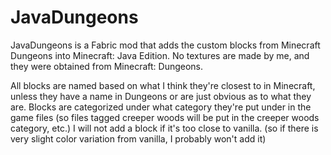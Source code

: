 # JavaDungeons

JavaDungeons is a Fabric mod that adds the custom blocks from Minecraft Dungeons into Minecraft: Java Edition. No textures are made by me, and they were obtained from Minecraft: Dungeons.

All blocks are named based on what I think they're closest to in Minecraft, unless they have a name in Dungeons or are just obvious as to what they are. Blocks are categorized under what category they're put under in the game files (so files tagged creeper woods will be put in the creeper woods category, etc.) I will not add a block if it's too close to vanilla. (so if there is very slight color variation from vanilla, I probably won't add it) 
